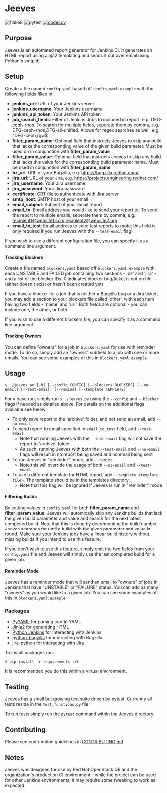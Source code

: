 # Jeeves
![flake8](https://github.com/nathan-weinberg/jeeves/workflows/flake8/badge.svg)
![pytest](https://github.com/nathan-weinberg/jeeves/workflows/pytest/badge.svg)
[![codecov](https://codecov.io/gh/nathan-weinberg/jeeves/branch/master/graph/badge.svg)](https://codecov.io/gh/nathan-weinberg/jeeves)

## Purpose
Jeeves is an automated report generator for Jenkins CI. It generates an HTML report using Jinja2 templating and sends it out over email using Python's smtplib.

## Setup
Create a file named `config.yaml` based off `config.yaml.example` with the following fields filled in:
- **jenkins_url**: URL of your Jenkins server
- **jenkins_username**: Your Jenkins username
- **jenkins_api_token**: Your Jenkins API token
- **job_search_fields**: Filter of Jenkins Jobs to included in report, e.g. DFG-ceph-rhos. To search for multiple fields, seperate them by comma, e.g. DFG-ceph-rhos,DFG-all-unified. Allows for regex searches as well, e.g. ^DFG-ceph,rgw$
- **filter_param_name**: Optional field that instructs Jeeves to skip any build that lacks the corresponding value of the given build parameter. Must be used on in conjunction with **filter_param_value**
- **filter_param_value**: Optional field that instructs Jeeves to skip any build that lacks this value for the corresponding build parameter name. Must be used in conjunction with **filter_param_name**
- **bz_url**: URL of your Bugzilla, e.g. https://bugzilla.redhat.com/
- **jira_url**: URL of your Jira, e.g. https://projects.engineering.redhat.com/
- **jira_username**: Your Jira username
- **jira_password**: Your Jira password
- **certificate**: CRT file to authenticate with Jira server
- **smtp_host**: SMTP host of your email
- **email_subject**: Subject of your email report
- **email_to**: Email address you would like to send your report to. To send the report to multiple emails, seperate them by comma, e.g. recipient1@website1.com,recipient2@website2.org
- **email_to_test**: Email address to send test reports to (note: this field is only required if you run Jeeves with the `--test-email` flag)

If you wish to use a different configuration file, you can specify it as a command line argument.

#### Tracking Blockers
Create a file named `blockers.yaml` based off `blockers.yaml.example` with each UNSTABLE and FAILED job containing two sections - 'bz' and 'jira' - and a list of the blocker IDs. 0 indicates blocker bug/ticket is not on file (either doesn't exist or hasn't been created yet)

If you have a blocker for a job that is neither a Bugzilla bug or a Jira ticket, you may add a section to your blockers file called 'other', with each item having two fields - 'name' and 'url'. Both fields are optional - you can include one, the other, or both.

If you wish to use a different blockers file, you can specify it as a command line argument.

#### Tracking Owners
You can define "owners" for a job in `blockers.yaml` for use with reminder mode. To do so, simply add an "owners" subfield to a job with one or more emails. You can see some examples of this in `blockers.yaml.example` 

## Usage
`$ ./jeeves.py [-h] [--config CONFIG] [--blockers BLOCKERS] [--no-email] [--test-email] [--remind] [--template TEMPLATE]`

For a base run, simply run `$ ./jeeves.py` using the `--config` and `--blocker` flags if needed as detailed above. For details on the additional flags avaliable see below:
- To only save report to the 'archive' folder, and not send an email, add `--no-email`
- To send report to email specified in `email_to_test` field, add `--test-email`
	- Note that running Jeeves with the `--test-email` flag will not save the report to 'archive' folder
	- As such, running Jeeves with both the `--test-email` and `--no-email` flags will result in no report being saved and no email being sent
- To run Jeeves in "reminder" mode, add `--remind`
    - Note this will override the usage of both `--no-email` and `--test-email`
- To use a different template for HTML report, add `--template <template file>`.  The template should be in the templates directory.
    - Note that this flag will be ignored if Jeeves is run in "reminder" mode

#### Filtering Builds
By setting values in `config.yaml` for both **filter_param_name** and **filter_param_value**, Jeeves will automically skip any Jenkins builds that lack the given build parameter and value and search for the next latest completed build. Note that this is done by decrementing the build number Jeeves searches for until a build with the given parameter and value is found. Make sure your Jenkins jobs have a linear build history without missing builds if you intend to use this feature.

If you don't wish to use this feature, simply omit the two fields from your `config.yaml` file and Jeeves will simply use the last completed build for a given job.

#### Reminder Mode
Jeeves has a reminder mode that will send an email to "owners" of jobs in Jenkins that have "UNSTABLE" or "FAILURE" status. You can add as many "owners" as you would like to a given job. You can see some examples of this in `blockers.yaml.example` 

### Packages
- [PyYAML](https://pyyaml.org/) for parsing config YAML
- [Jinja2](https://jinja.palletsprojects.com/en/2.10.x/) for generating HTML
- [Python Jenkins](https://python-jenkins.readthedocs.io/en/latest/) for interacting with Jenkins
- [python-bugzilla](https://github.com/python-bugzilla/python-bugzilla) for interacting with Bugzilla
- [jira-python](https://jira.readthedocs.io/en/master/index.html) for interacting with Jira

To install packages run:

`$ pip install -r requirements.txt`

It is recommended you do this within a virtual environment.

## Testing
Jeeves has a small but growing test suite driven by [pytest](https://docs.pytest.org/en/latest/index.html). Currently all tests reside in the `test_functions.py` file.

To run tests simply run the `pytest` command within the Jeeves directory.

## Contributing
Please see contribution guidelines in [CONTRIBUTING.md](CONTRIBUTING.md)

## Notes
Jeeves was designed for use by Red Hat OpenStack QE and the organization's production CI environment - while the project can be used for other Jenkins environments, it may require some tweaking to work as expected.
